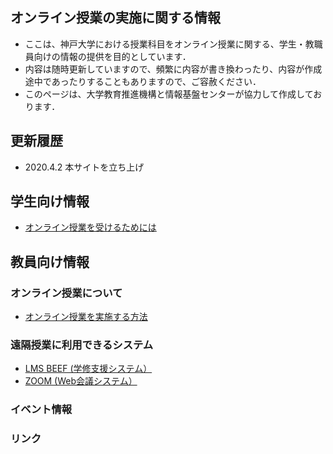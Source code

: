 ## オンライン授業の実施に関する情報
- ここは、神戸大学における授業科目をオンライン授業に関する、学生・教職員向けの情報の提供を目的としています．
- 内容は随時更新していますので、頻繁に内容が書き換わったり、内容が作成途中であったりすることもありますので、ご容赦ください．
- このページは、大学教育推進機構と情報基盤センターが協力して作成しております．

## 更新履歴
- 2020.4.2 本サイトを立ち上げ


## 学生向け情報
- [オンライン授業を受けるためには](/Online_lecture_st/Readme.md)

## 教員向け情報
### オンライン授業について
- [オンライン授業を実施する方法](/Online_lecture/Readme.md)

### 遠隔授業に利用できるシステム
- [LMS BEEF (学修支援システム）](Beef/Readme.md)
- [ZOOM (Web会議システム）](zoom/Readme.md)

### イベント情報

### リンク
